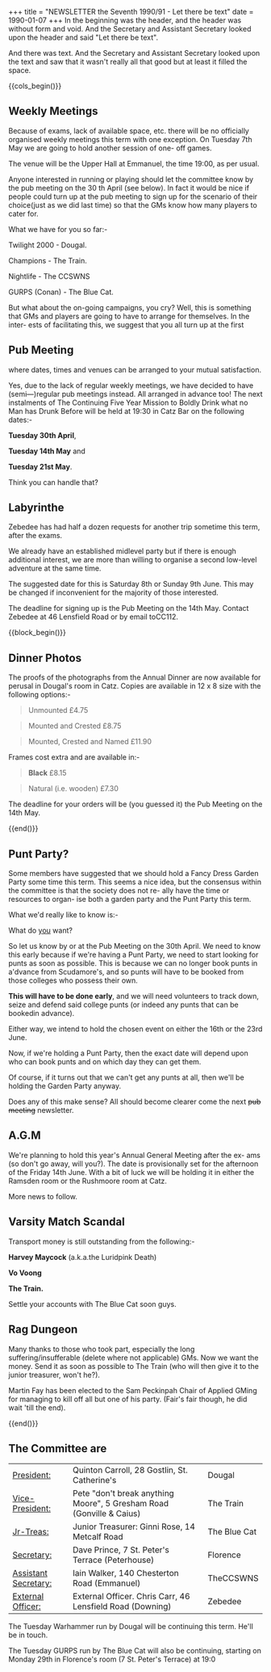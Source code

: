 +++
title = "NEWSLETTER the Seventh 1990/91 - Let there be text"
date = 1990-01-07
+++ 
In the beginning was the header, and the header was without form and void. And the Secretary and Assistant Secretary looked upon the header and said "Let there be text".

And there was text. And the Secretary and Assistant Secretary looked upon the text and saw that it wasn't really all that good but at least it filled the space.

{{cols_begin()}}

## Weekly Meetings

Because of exams, lack of available space, etc. there will be no officially organised weekly meetings this term with one exception. On Tuesday 7th May we are going to hold another session of one- off games.

The venue will be the Upper Hall at Emmanuel, the time 19:00, as per usual.

Anyone interested in running or playing should let the committee know by the pub meeting on the 30 th April (see below). In fact it would be nice if people could turn up at the pub meeting to sign up for the scenario of their choice(just as we did last time) so that the GMs know how many players to cater for.

What we have for you so far:-

Twilight 2000 - Dougal.

Champions - The Train.

Nightlife - The CCSWNS

GURPS (Conan) - The Blue Cat.

But what about the on-going campaigns, you cry? Well, this is something that GMs and players are going to have to arrange for themselves. In the inter- ests of facilitating this, we suggest that you all turn up at the first

## Pub Meeting

where dates, times and venues can be arranged to your mutual satisfaction.

Yes, due to the lack of regular weekly meetings, we have decided to have (semi—)regular pub meetings instead. All arranged in advance too! The next instalments of The Continuing Five Year Mission to Boldly Drink what no Man has Drunk Before will be held at 19:30 in Catz Bar on the following dates:-

**Tuesday 30th April**,

**Tuesday 14th May** and

**Tuesday 21st May**.

Think you can handle that?

## Labyrinthe

Zebedee has had half a dozen requests for another trip sometime this term, after the exams.

We already have an established midlevel party but if there is enough additional interest, we are more than willing to organise a second low-level adventure at the same time.

The suggested date for this is Saturday 8th or Sunday 9th June. This may be changed if inconvenient for the majority of those interested.

The deadline for signing up is the Pub Meeting on the 14th May. Contact Zebedee at 46 Lensfield Road or by email toCC112.

{{block_begin()}}

## Dinner Photos

The proofs of the photographs from the Annual Dinner are now available for perusal in Dougal's room in Catz. Copies are available in 12 x 8 size with the following options:-

> Unmounted £4.75

> Mounted and Crested £8.75

> Mounted, Crested and Named £11.90

Frames cost extra and are available in:-

> **Black** £8.15

> Natural (i.e. wooden) £7.30

The deadline for your orders will be (you guessed it) the Pub Meeting on the 14th May.

{{end()}}

## Punt Party?

Some members have suggested that we should hold a Fancy Dress Garden Party some time this term. This seems a nice idea, but the consensus within the committee is that the society does not re- ally have the time or resources to organ- ise both a garden party and the Punt Party this term.

What we'd really like to know is:-

What do <u>you</u> want?

So let us know by or at the Pub Meeting on the 30th April. We need to know this early because if we're having a Punt Party, we need to start looking for punts as soon as possible. This is because we can no longer book punts in a'dvance from Scudamore's, and so punts will have to be booked from those colleges who possess their own.

**This will have to be done early**, and we will need volunteers to track down, seize and defend said college punts (or indeed any punts that can be bookedin advance).

Either way, we intend to hold the chosen event on either the 16th or the 23rd June.

Now, if we're holding a Punt Party, then the exact date will depend upon who can book punts and on which day they can get them.

Of course, if it turns out that we can't get any punts at all, then we'll be holding the Garden Party anyway.

Does any of this make sense? All should become clearer come the next ~~pub meeting~~ newsletter.

## A.G.M

We're planning to hold this year's Annual General Meeting after the ex- ams (so don't go away, will you?). The date is provisionally set for the afternoon of the Friday 14th June. With a bit of luck we will be holding it in either the Ramsden room or the Rushmoore room at Catz.

More news to follow.

## Varsity Match Scandal

Transport money is still outstanding  from the following:-

**Harvey Maycock** (a.k.a.the Luridpink Death)

**Vo Voong**

**The Train.**

Settle your accounts with The Blue Cat soon guys.

## Rag Dungeon

Many thanks to those who took part, especially the long suffering/insufferable (delete where not applicable) GMs. Now we want the money. Send it as soon as possible to The Train (who will then give it to the junior treasurer, won't he?).

Martin Fay has been elected to the Sam Peckinpah Chair of Applied GMing for managing to kill off all but one of his party. (Fair's fair though, he did wait 'till the end).

{{end()}}

## The Committee are

|       |  ||
| ----------- | ----------- |----------- |
|<ins> President:</ins>|Quinton Carroll, 28 Gostlin, St. Catherine's <QMCIO>| Dougal |
|<ins> Vice-President:</ins>|Pete "don't break anything Moore", 5 Gresham Road (Gonville & Caius)| The Train |
|<ins> Jr-Treas:</ins>|Junior Treasurer: Ginni Rose, 14 Metcalf Road| The Blue Cat |
|<ins> Secretary:</ins>|Dave Prince, 7 St. Peter's Terrace (Peterhouse) <DKPIO>| Florence |
|<ins>Assistant Secretary:</ins>   |Iain Walker, 140 Chesterton Road (Emmanuel)| TheCCSWNS |
|<ins>External Officer:</ins>|External Officer. Chris Carr, 46 Lensfield Road (Downing) <CC112>| Zebedee |

The Tuesday Warhammer run by Dougal will be continuing this term. He'll be in touch.

The Tuesday GURPS run by The Blue Cat will also be continuing, starting on Monday 29th in Florence's room (7 St. Peter's Terrace) at 19:0
